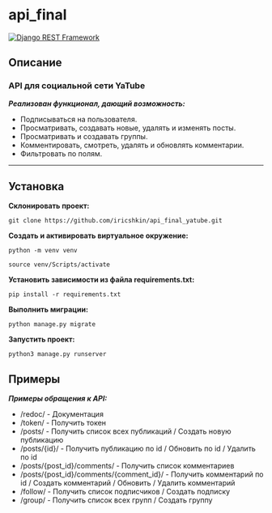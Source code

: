 # api_final
[![Django REST Framework](https://img.shields.io/badge/-Django%20REST%20Framework-464646?style=flat-square&logo=Django%20REST%20Framework)](https://www.django-rest-framework.org/)

## Описание 
### API для социальной сети YaTube

***Реализован функционал, дающий возможность:***
- Подписываться на пользователя.
- Просматривать, создавать новые, удалять и изменять посты.
- Просматривать и создавать группы.
- Комментировать, смотреть, удалять и обновлять комментарии.
- Фильтровать по полям.

---
## Установка

**Склонировать проект:**

```
git clone https://github.com/iricshkin/api_final_yatube.git
```

**Cоздать и активировать виртуальное окружение:**

```
python -m venv venv
```

```
source venv/Scripts/activate
```

**Установить зависимости из файла requirements.txt:**

```
pip install -r requirements.txt
```

**Выполнить миграции:**

```
python manage.py migrate
```

**Запустить проект:**

```
python3 manage.py runserver
```

## Примеры
***Примеры обращения к API:***

 - /redoc/ - Документация
 - /token/ - Получить токен
 - /posts/ - Получить список всех публикаций / Создать новую публикацию
 - /posts/{id}/ - Получить публикацию по id / Обновить по id / Удалить по id
 - /posts/{post_id}/comments/ - Получить список комментариев
 - /posts/{post_id}/comments/{comment_id}/ - Получить комментарий по id / Создать комментарий / Обновить / Удалить комментарий
 - /follow/ - Получить список подписчиков / Создать подписку
 - /group/ - Получить список всех групп / Создать группу
